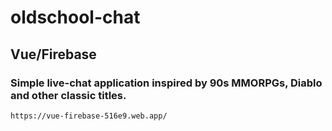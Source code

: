 # oldschool-chat

## Vue/Firebase

### Simple live-chat application inspired by 90s MMORPGs, Diablo and other classic titles.

```
https://vue-firebase-516e9.web.app/
```
